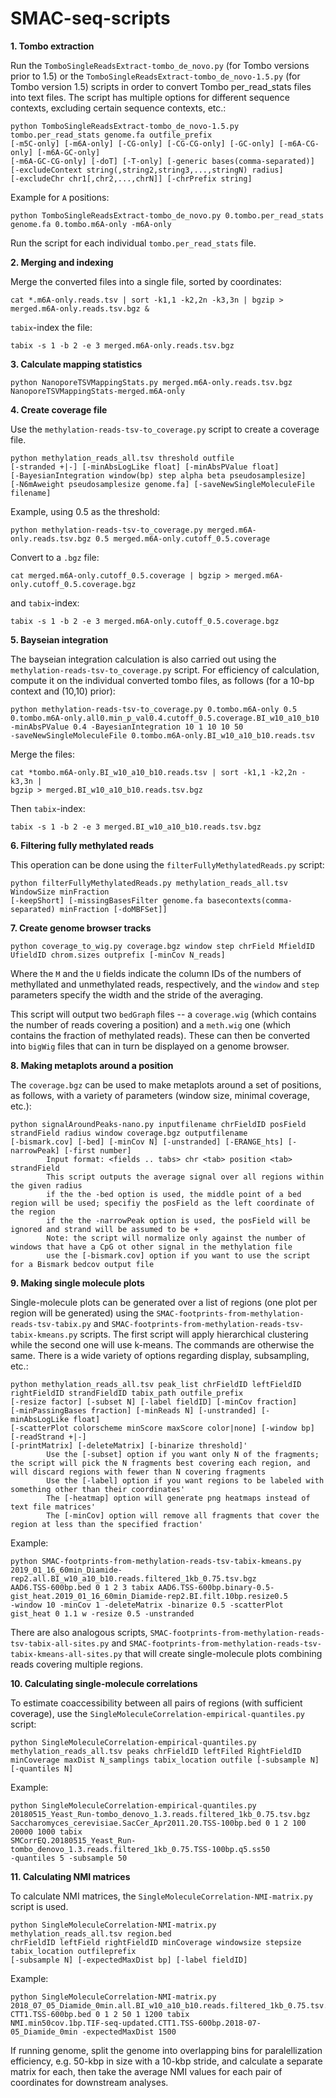 # SMAC-seq-scripts

**1. Tombo extraction** 

Run the `TomboSingleReadsExtract-tombo_de_novo.py` (for Tombo versions prior to 1.5) or the `TomboSingleReadsExtract-tombo_de_novo-1.5.py` (for Tombo version 1.5) scripts in order to convert Tombo per_read_stats files into text files. The script has multiple options for different sequence contexts, excluding certain sequence contexts, etc.:

```
python TomboSingleReadsExtract-tombo_de_novo-1.5.py tombo.per_read_stats genome.fa outfile_prefix 
[-m5C-only] [-m6A-only] [-CG-only] [-CG-CG-only] [-GC-only] [-m6A-CG-only] [-m6A-GC-only] 
[-m6A-GC-CG-only] [-doT] [-T-only] [-generic bases(comma-separated)]
[-excludeContext string(,string2,string3,...,stringN) radius]
[-excludeChr chr1[,chr2,...,chrN]] [-chrPrefix string]
```

Example for `A` positions:

```
python TomboSingleReadsExtract-tombo_de_novo.py 0.tombo.per_read_stats genome.fa 0.tombo.m6A-only -m6A-only
```

Run the script for each individual `tombo.per_read_stats` file.

**2. Merging and indexing** 

Merge  the converted files into a single file, sorted by coordinates:

```
cat *.m6A-only.reads.tsv | sort -k1,1 -k2,2n -k3,3n | bgzip > merged.m6A-only.reads.tsv.bgz &
```

`tabix`-index the file:

```
tabix -s 1 -b 2 -e 3 merged.m6A-only.reads.tsv.bgz
```

**3. Calculate mapping statistics**

```
python NanoporeTSVMappingStats.py merged.m6A-only.reads.tsv.bgz NanoporeTSVMappingStats-merged.m6A-only
```

**4. Create coverage file**

Use the `methylation-reads-tsv-to_coverage.py` script to create a coverage file. 

```
python methylation_reads_all.tsv threshold outfile 
[-stranded +|-] [-minAbsLogLike float] [-minAbsPValue float]
[-BayesianIntegration window(bp) step alpha beta pseudosamplesize] 
[-N6mAweight pseudosamplesize genome.fa] [-saveNewSingleMoleculeFile filename]
```

Example, using 0.5 as the threshold:

```
python methylation-reads-tsv-to_coverage.py merged.m6A-only.reads.tsv.bgz 0.5 merged.m6A-only.cutoff_0.5.coverage
```

Convert to a `.bgz` file:

```
cat merged.m6A-only.cutoff_0.5.coverage | bgzip > merged.m6A-only.cutoff_0.5.coverage.bgz
```

and `tabix`-index:

```
tabix -s 1 -b 2 -e 3 merged.m6A-only.cutoff_0.5.coverage.bgz
```

**5. Bayseian integration**

The bayseian integration calculation is also carried out using the `methylation-reads-tsv-to_coverage.py` script. For efficiency of calculation, compute it on the individual converted tombo files, as follows (for a 10-bp context and (10,10) prior):

```
python methylation-reads-tsv-to_coverage.py 0.tombo.m6A-only 0.5 
0.tombo.m6A-only.all0.min_p_val0.4.cutoff_0.5.coverage.BI_w10_a10_b10 
-minAbsPValue 0.4 -BayesianIntegration 10 1 10 10 50 
-saveNewSingleMoleculeFile 0.tombo.m6A-only.BI_w10_a10_b10.reads.tsv
```

Merge the files:

```
cat *tombo.m6A-only.BI_w10_a10_b10.reads.tsv | sort -k1,1 -k2,2n -k3,3n | 
bgzip > merged.BI_w10_a10_b10.reads.tsv.bgz
```

Then `tabix`-index:

```
tabix -s 1 -b 2 -e 3 merged.BI_w10_a10_b10.reads.tsv.bgz
```

**6. Filtering fully methylated reads**

This operation can be done using the `filterFullyMethylatedReads.py` script:

```
python filterFullyMethylatedReads.py methylation_reads_all.tsv WindowSize minFraction 
[-keepShort] [-missingBasesFilter genome.fa basecontexts(comma-separated) minFraction [-doMBFSet]]
```

**7. Create genome browser tracks**

```
python coverage_to_wig.py coverage.bgz window step chrField MfieldID UfieldID chrom.sizes outprefix [-minCov N_reads]
```

Where the `M` and the `U` fields indicate the column IDs of the numbers of methyllated and unmethylated reads, respectively, and the `window` and `step` parameters specify the width and the stride of the averaging. 

This script will output two `bedGraph` files -- a `coverage.wig` (which contains the number of reads covering a position) and a `meth.wig` one (which contains the fraction of methylated reads). These can then be converted into `bigWig` files that can in turn be displayed on a genome browser.

**8. Making metaplots around a position**

The `coverage.bgz` can be used to make metaplots around a set of positions, as follows, with a variety of parameters (window size, minimal coverage, etc.):

```
python signalAroundPeaks-nano.py inputfilename chrFieldID posField strandField radius window coverage.bgz outputfilename 
[-bismark.cov] [-bed] [-minCov N] [-unstranded] [-ERANGE_hts] [-narrowPeak] [-first number]
        Input format: <fields .. tabs> chr <tab> position <tab> strandField
        This script outputs the average signal over all regions within the given radius
        if the the -bed option is used, the middle point of a bed region will be used; specifiy the posField as the left coordinate of the region
        if the the -narrowPeak option is used, the posField will be ignored and strand will be assumed to be +
        Note: the script will normalize only against the number of windows that have a CpG ot other signal in the methylation file
        use the [-bismark.cov] option if you want to use the script for a Bismark bedcov output file
```

**9. Making single molecule plots**

Single-molecule plots can be generated over a list of regions (one plot per region will be generated) using the `SMAC-footprints-from-methylation-reads-tsv-tabix.py` and `SMAC-footprints-from-methylation-reads-tsv-tabix-kmeans.py` scripts. The first script will apply hierarchical clustering while the second one will use k-means. The commands are otherwise the same. There is a wide variety of options regarding display, subsampling, etc.:

```
python methylation_reads_all.tsv peak_list chrFieldID leftFieldID rightFieldID strandFieldID tabix_path outfile_prefix 
[-resize factor] [-subset N] [-label fieldID] [-minCov fraction]
[-minPassingBases fraction] [-minReads N] [-unstranded] [-minAbsLogLike float]
[-scatterPlot colorscheme minScore maxScore color|none] [-window bp] [-readStrand +|-] 
[-printMatrix] [-deleteMatrix] [-binarize threshold]' 
        Use the [-subset] option if you want only N of the fragments; the script will pick the N fragments best covering each region, and will discard regions with fewer than N covering fragments
        Use the [-label] option if you want regions to be labeled with something other than their coordinates'
        The [-heatmap] option will generate png heatmaps instead of text file matrices'
        The [-minCov] option will remove all fragments that cover the region at less than the specified fraction'
```

Example:

```
python SMAC-footprints-from-methylation-reads-tsv-tabix-kmeans.py 
2019_01_16_60min_Diamide-rep2.all.BI_w10_a10_b10.reads.filtered_1kb_0.75.tsv.bgz 
AAD6.TSS-600bp.bed 0 1 2 3 tabix AAD6.TSS-600bp.binary-0.5-gist_heat.2019_01_16_60min_Diamide-rep2.BI.filt.10bp.resize0.5
-window 10 -minCov 1 -deleteMatrix -binarize 0.5 -scatterPlot gist_heat 0 1.1 w -resize 0.5 -unstranded
```

There are  also analogous scripts, `SMAC-footprints-from-methylation-reads-tsv-tabix-all-sites.py`  and `SMAC-footprints-from-methylation-reads-tsv-tabix-kmeans-all-sites.py` that will create single-molecule plots combining reads covering multiple regions. 

**10. Calculating single-molecule correlations**

To estimate coaccessibility between all pairs of regions (with sufficient coverage), use the `SingleMoleculeCorrelation-empirical-quantiles.py` script:

```
python SingleMoleculeCorrelation-empirical-quantiles.py methylation_reads_all.tsv peaks chrFieldID leftFiled RightFieldID
minCoverage maxDist N_samplings tabix_location outfile [-subsample N] [-quantiles N]
```

Example:

```
python SingleMoleculeCorrelation-empirical-quantiles.py 
20180515_Yeast_Run-tombo_denovo_1.3.reads.filtered_1kb_0.75.tsv.bgz
Saccharomyces_cerevisiae.SacCer_Apr2011.20.TSS-100bp.bed 0 1 2 100 20000 1000 tabix 
SMCorrEQ.20180515_Yeast_Run-tombo_denovo_1.3.reads.filtered_1kb_0.75.TSS-100bp.q5.ss50 
-quantiles 5 -subsample 50
```

**11. Calculating NMI matrices**

To calculate NMI matrices, the `SingleMoleculeCorrelation-NMI-matrix.py` script is used. 

```
python SingleMoleculeCorrelation-NMI-matrix.py methylation_reads_all.tsv region.bed
chrFieldID leftField rightFieldID minCoverage windowsize stepsize tabix_location outfileprefix 
[-subsample N] [-expectedMaxDist bp] [-label fieldID]
```

Example:

```
python SingleMoleculeCorrelation-NMI-matrix.py 
2018_07_05_Diamide_0min.all.BI_w10_a10_b10.reads.filtered_1kb_0.75.tsv.bgz 
CTT1.TSS-600bp.bed 0 1 2 50 1 1200 tabix 
NMI.min50cov.1bp.TIF-seq-updated.CTT1.TSS-600bp.2018-07-05_Diamide_0min -expectedMaxDist 1500
```

If running genome, split the genome into overlapping bins for paralellization efficiency, e.g. 50-kbp in size with a 10-kbp stride, and calculate a separate matrix for each, then take the average NMI values for each pair of coordinates for downstream analyses. 

